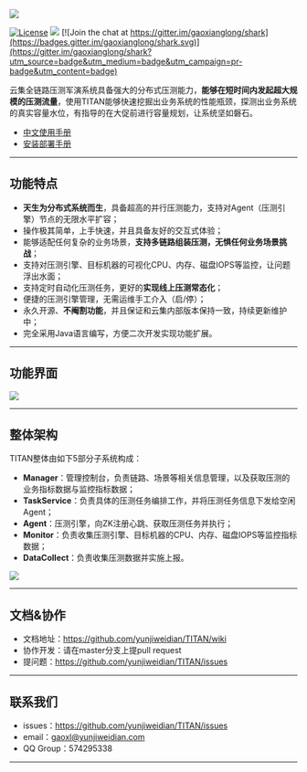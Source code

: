 ![](http://dl.iteye.com/upload/picture/pic/137631/7a0f9e40-51e7-36c8-80a5-f947acf80aae.png)

[![License](https://img.shields.io/badge/%20license-GNU%20General%20Public%20License%20v3.0-blue.svg)](http://www.gnu.org/licenses/gpl-3.0.en.html) ![](https://img.shields.io/badge/%20build-passing-brightgreen.svg) [![Join the chat at https://gitter.im/gaoxianglong/shark](https://badges.gitter.im/gaoxianglong/shark.svg)](https://gitter.im/gaoxianglong/shark?utm_source=badge&utm_medium=badge&utm_campaign=pr-badge&utm_content=badge)

云集全链路压测军演系统具备强大的分布式压测能力，**能够在短时间内发起超大规模的压测流量**，使用TITAN能够快速挖掘出业务系统的性能瓶颈，探测出业务系统的真实容量水位，有指导的在大促前进行容量规划，让系统坚如磐石。

- [中文使用手册](https://github.com/yunjiweidian/TITAN/wiki/%E4%B8%AD%E6%96%87%E4%BD%BF%E7%94%A8%E6%89%8B%E5%86%8C)<br>
- [安装部署手册](https://github.com/yunjiweidian/TITAN/wiki/%E5%AE%89%E8%A3%85%E9%83%A8%E7%BD%B2%E6%89%8B%E5%86%8C)<br>

----------

## 功能特点

- **天生为分布式系统而生**，具备超高的并行压测能力，支持对Agent（压测引擎）节点的无限水平扩容；
- 操作极其简单，上手快速，并且具备友好的交互式体验；
- 能够适配任何复杂的业务场景，**支持多链路组装压测，无惧任何业务场景挑战**；
- 支持对压测引擎、目标机器的可视化CPU、内存、磁盘IOPS等监控，让问题浮出水面；
- 支持定时自动化压测任务，更好的**实现线上压测常态化**；
- 便捷的压测引擎管理，无需运维手工介入（启/停）；
- 永久开源、**不阉割功能**，并且保证和云集内部版本保持一致，持续更新维护中；
- 完全采用Java语言编写，方便二次开发实现功能扩展。

----------

## 功能界面
![](http://dl.iteye.com/upload/picture/pic/137641/754bed99-683b-3978-b614-1be71443441c.png)

----------

## 整体架构
TITAN整体由如下5部分子系统构成：
- **Manager**：管理控制台，负责链路、场景等相关信息管理，以及获取压测的业务指标数据与监控指标数据；
- **TaskService**：负责具体的压测任务编排工作，并将压测任务信息下发给空闲Agent；
- **Agent**：压测引擎，向ZK注册心跳、获取压测任务并执行；
- **Monitor**：负责收集压测引擎、目标机器的CPU、内存、磁盘IOPS等监控指标数据；
- **DataCollect**：负责收集压测数据并实施上报。

![](http://dl.iteye.com/upload/picture/pic/137639/7880c09c-3490-3358-a4e4-dab919854624.jpg)

----------

## 文档&协作
- 文档地址：https://github.com/yunjiweidian/TITAN/wiki
- 协作开发：请在master分支上提pull request
- 提问题：https://github.com/yunjiweidian/TITAN/issues

----------
 
 ## 联系我们
 
- issues：https://github.com/yunjiweidian/TITAN/issues
- email：gaoxl@yunjiweidian.com
- QQ Group：574295338

----------
